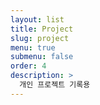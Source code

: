```yaml
---
layout: list
title: Project
slug: project
menu: true
submenu: false
order: 4
description: >
  개인 프로젝트 기록용
---
```

